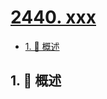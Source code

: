 # [2440. xxx](https://github.com/Tdahuyou/TNotes.leetcode/tree/main/notes/2440.%20xxx)

<!-- region:toc -->

- [1. 📝 概述](#1--概述)

<!-- endregion:toc -->

## 1. 📝 概述

